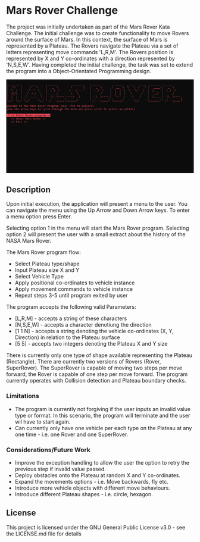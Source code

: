 # Mars Rover Challenge

The project was initially undertaken as part of the Mars Rover Kata Challenge. The initial challenge was to create functionality to move Rovers around the surface of Mars.
In this context, the surface of Mars is represented by a Plateau. The Rovers navigate the Plateau via a set of letters representing move commands 'L,R,M'. The Rovers position is 
represented by X and Y co-ordinates with a direction represented by 'N,S,E,W'.
Having completed the initial challenge, the task was set to extend the program into a Object-Orientated Programming design. 

![grab-landing-page](https://github.com/Hayley96/Mars-Rover/blob/main/GIF/MarsRoverAnimation.gif)

## Description

Upon initial execution, the application will present a menu to the user. You can navigate the menu using the Up Arrow and Down Arrow keys. To enter a menu option 
press Enter.

Selecting option 1 in the menu will start the Mars Rover program. Selecting option 2 will present the user with a small extract about the history of the NASA Mars Rover.

The Mars Rover program flow:

* Select Plateau type/shape
* Input Plateau size X and Y
* Select Vehicle Type
* Apply positional co-ordinates to vehicle instance
* Apply movement commands to vehicle instance
* Repeat steps 3-5 until program exited by user

The program accepts the following valid Parameters:

* [L,R,M] - accepts a string of these characters
* [N,S,E,W] - accepts a character denotiung the direction
* [1 1 N] - accepts a string denoting the vehicle co-ordinates (X, Y, Direction) in relation to the Plateau surface
* [5 5] - accepts two integers denoting the Plateau X and Y size

There is currently only one type of shape available representing the Plateau (Rectangle).
There are currently two versions of Rovers (Rover, SuperRover). The SuperRover is capable of moving two steps per move forward, the Rover is capable of one step per move forward.
The program currently operates with Collision detection and Plateau boundary checks.

### Limitations

* The program is currently not forgiving if the user inputs an invalid value type or format. In this scenario, the program will terminate and the user wil have to start again.
* Can currently only have one vehicle per each type on the Plateau at any one time - i.e. one Rover and one SuperRover.

### Considerations/Future Work

* Improve the exception handling to allow the user the option to retry the previous step if invalid value passed.
* Deploy obstacles onto the Plateau at random X and Y co-ordinates.
* Expand the movements options - i.e. Move backwards, fly etc.
* Introduce more vehicle objects with different move behaviours.
* Introduce different Plateau shapes - i.e. circle, hexagon.

## License

This project is licensed under the GNU General Public License v3.0 - see the LICENSE.md file for details